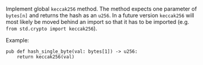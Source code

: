 Implement global `keccak256` method. The method expects one parameter of `bytes[n]`
and returns the hash as an `u256`. In a future version `keccak256` will most likely
be moved behind an import so that it has to be imported (e.g. `from std.crypto import keccak256`).

Example:

```
pub def hash_single_byte(val: bytes[1]) -> u256:
    return keccak256(val)
```
